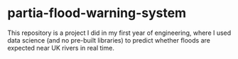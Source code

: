 # partia-flood-warning-system
This repository is a project I did in my first year of engineering, where I used data science (and no pre-built libraries) to predict whether floods are expected near UK rivers in real time.

